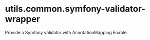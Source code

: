 utils.common.symfony-validator-wrapper
======================================

Provide a Symfony validator with AnnotationMapping Enable.

